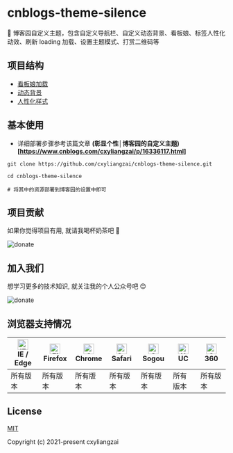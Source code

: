 # cnblogs-theme-silence
🌈 博客园自定义主题，包含自定义导航栏、自定义动态背景、看板娘、标签人性化动效、刷新 loading 加载、设置主题模式、打赏二维码等

<!-- <p align="center">
  <img src="https://img.shields.io/badge/python->=3.0-ff69b4.svg" alt="python">
  <img src="https://img.shields.io/badge/lxml->=4.6.3-6bb59a.svg" alt="lxml">
  <img src="https://img.shields.io/badge/requests->=2.20.0-brightgreen.svg" alt="requests">
  <img src="https://img.shields.io/badge/Pillow->=6.2.2-blue.svg" alt="Pillow">
  <img src="https://img.shields.io/badge/beautifulsoup4->=4.6.02-e65a65.svg" alt="Pillow">
</p> -->

## 项目结构
- [看板娘加载](https://github.com/cxyliangzai/cnblogs-theme-silence/blob/main/autoload.js)
- [动态背景](https://github.com/cxyliangzai/cnblogs-theme-silence/blob/main/canvas-nest.min.js)
- [人性化样式](https://github.com/cxyliangzai/cnblogs-theme-silence/blob/main/custom.css)

## 基本使用

- 详细部署步骤参考该篇文章 **(彰显个性│博客园的自定义主题)[https://www.cnblogs.com/cxyliangzai/p/16336117.html]**

```
git clone https://github.com/cxyliangzai/cnblogs-theme-silence.git

cd cnblogs-theme-silence

# 将其中的资源部署到博客园的设置中即可
```

## 项目贡献

如果你觉得项目有用, 就请我喝杯奶茶吧 :tropical_drink:

![donate](https://cxyliangzai.github.io/cxyliangzai/assets/imgs/sponsor.png)

## 加入我们

想学习更多的技术知识, 就关注我的个人公众号吧 :blush:

![donate](https://cxyliangzai.github.io/cxyliangzai/assets/imgs/userinfo.png)

## 浏览器支持情况

| [<img src="https://cxyliangzai.github.io/cxyliangzai/assets/icons/ie.svg" alt="IE / Edge" width="24px" height="24px" />](https://godban.github.io/browsers-support-badges/)</br>IE / Edge | [<img src="https://cxyliangzai.github.io/cxyliangzai/assets/icons/firefox.svg" alt="Firefox" width="24px" height="24px" />](https://godban.github.io/browsers-support-badges/)</br>Firefox | [<img src="https://cxyliangzai.github.io/cxyliangzai/assets/icons/chrome.svg" alt="Chrome" width="24px" height="24px" />](https://godban.github.io/browsers-support-badges/)</br>Chrome | [<img src="https://cxyliangzai.github.io/cxyliangzai/assets/icons/safari.svg" alt="Safari" width="24px" height="24px" />](https://godban.github.io/browsers-support-badges/)</br>Safari | [<img src="https://cxyliangzai.github.io/cxyliangzai/assets/icons/sogou.svg" alt="Sogou" width="24px" height="24px" />](https://godban.github.io/browsers-support-badges/)</br>Sogou | [<img src="https://cxyliangzai.github.io/cxyliangzai/assets/icons/uc.svg" alt="UC" width="24px" height="24px" />](https://godban.github.io/browsers-support-badges/)</br>UC | [<img src="https://cxyliangzai.github.io/cxyliangzai/assets/icons/360.svg" alt="360" width="24px" height="24px" />](https://godban.github.io/browsers-support-badges/)</br>360 |
| --------- | --------- | --------- | --------- | --------- | --------- | --------- |
| 所有版本 | 所有版本 | 所有版本 | 所有版本 | 所有版本 | 所有版本 | 所有版本 |

## License

[MIT](https://github.com/cxyliangzai/cnblogs-theme-silence/blob/main/LICENSE)

Copyright (c) 2021-present cxyliangzai